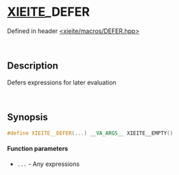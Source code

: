 # [XIEITE](../macros.md)\_DEFER
Defined in header [<xieite/macros/DEFER.hpp>](../../include/xieite/macros/DEFER.hpp)

&nbsp;

## Description
Defers expressions for later evaluation

&nbsp;

## Synopsis
```cpp
#define XIEITE__DEFER(...) __VA_ARGS__ XIEITE__EMPTY()
```
#### Function parameters
- `...` - Any expressions
